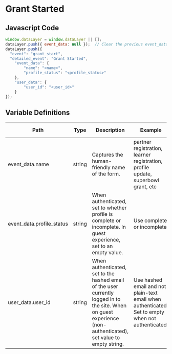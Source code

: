 # Grant Started

### 

## Javascript Code
```js
window.dataLayer = window.dataLayer || [];
dataLayer.push({ event_data: null });  // Clear the previous event_data object.
dataLayer.push({
  "event": "grant_start",
  "detailed_event": "Grant Started",
    "event_data": {
        "name": "<name>",
        "profile_status": "<profile_status>"
    },
    "user_data": {
        "user_id": "<user_id>"
    }
});
```

## Variable Definitions

|Path|Type|Description|Example|Pattern|Min Length|Max Length|Minimum|Maximum|Multiple Of|
| --- | --- | --- | --- | --- | --- | --- | --- | --- | --- |
|event_data.name|string|Captures the human-friendly name of the form.|partner registration, learner registration, profile update, superbowl grant, etc|||||||
|event_data.profile_status|string|When authenticated, set to whether profile is complete or incomplete. In guest experience, set to an empty value.|Use complete or incomplete|||||||
|user_data.user_id|string|When authenticated, set to the hashed email of the user currently logged in to the site. When on guest experience \(non-authenticated\), set value to empty string.|Use hashed email and not plain-text email when authenticated. Set to empty when not authenticated.|||||||




